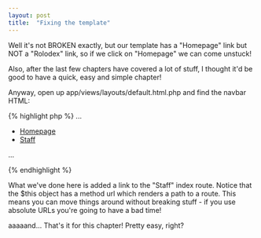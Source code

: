```yaml
---
layout: post
title:  "Fixing the template"
---
```


Well it's not BROKEN exactly, but our template has a "Homepage" link but NOT a "Rolodex" link, so if we  click on "Homepage" we can come unstuck!

Also, after the last few chapters have covered a lot of stuff, I thought it'd be good to have a quick, easy and simple chapter!

Anyway, open up app/views/layouts/default.html.php and find the navbar HTML:

{% highlight php %}
...
	<div class="navbar navbar-inverse navbar-fixed-top">
		<div class="navbar-inner">
			<div class="container">
				<ul class="nav nav-pills pull-right">
					<li><a href="<?= $this->url(array('Home::index')); ?>">Homepage</a></li>
					<li><a href="<?= $this->url(array('Staff::index')); ?>">Staff</a></li>
				</ul>
			</div>
		</div>
	</div>
...

{% endhighlight %}

What we've done here is added a link to the "Staff" index route. Notice that the $this object has a method url which renders a path to a route. This means you can move things around without breaking stuff - if you use absolute URLs you're going to have a bad time!

aaaaand... That's it for this chapter! Pretty easy, right?